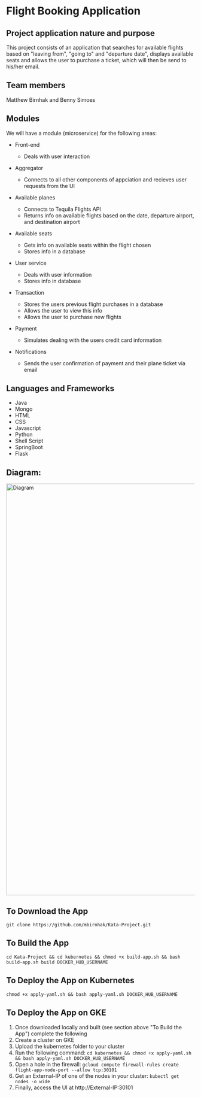 # Flight Booking Application

## Project application nature and purpose
  This project consists of an application that searches for available flights based on "leaving from", "going to" and "departure date", displays         available seats and allows the user to purchase a ticket, which will then be send to his/her email.

## Team members
  Matthew Birnhak and Benny Simoes

## Modules
  We will have a module (microservice) for the following areas:
  
  - Front-end
      - Deals with user interaction
 

  - Aggregator
      - Connects to all other components of appciation and recieves user requests from the UI


  - Available planes
      - Connects to Tequila Flights API
      - Returns info on available flights based on the date, departure airport, and destination airport


  - Available seats
      - Gets info on available seats within the flight chosen
      - Stores info in a database


  - User service
      - Deals with user information
      - Stores info in database


  - Transaction
      - Stores the users previous flight purchases in a database
      - Allows the user to view this info
      - Allows the user to purchase new flights


  - Payment
      - Simulates dealing with the users credit card information


  - Notifications
      - Sends the user confirmation of payment and their plane ticket via email

## Languages and Frameworks
  - Java
  - Mongo
  - HTML
  - CSS
  - Javascript
  - Python
  - Shell Script
  - SpringBoot
  - Flask


## Diagram:
<img width="1100" alt="Diagram" src="https://github.com/mbirnhak/Kata-Project/assets/123829531/2f85d5de-e2ec-4640-bc33-9b8f16e42112">
  
## To Download the App
`git clone https://github.com/mbirnhak/Kata-Project.git`

## To Build the App
`cd Kata-Project && cd kubernetes && chmod +x build-app.sh && bash build-app.sh build DOCKER_HUB_USERNAME`

## To Deploy the App on Kubernetes
`chmod +x apply-yaml.sh && bash apply-yaml.sh DOCKER_HUB_USERNAME`

## To Deploy the App on GKE
1. Once downloaded locally and built (see section above "To Build the App") complete the following
2. Create a cluster on GKE
3. Upload the kubernetes folder to your cluster
4. Run the following command:
`cd kubernetes && chmod +x apply-yaml.sh && bash apply-yaml.sh DOCKER_HUB_USERNAME`
5. Open a hole in the firewall:
`gcloud compute firewall-rules create flight-app-node-port --allow tcp:30101`
6. Get an External-IP of one of the nodes in your cluster:
`kubectl get nodes -o wide`
7. Finally, access the UI at http://External-IP:30101
